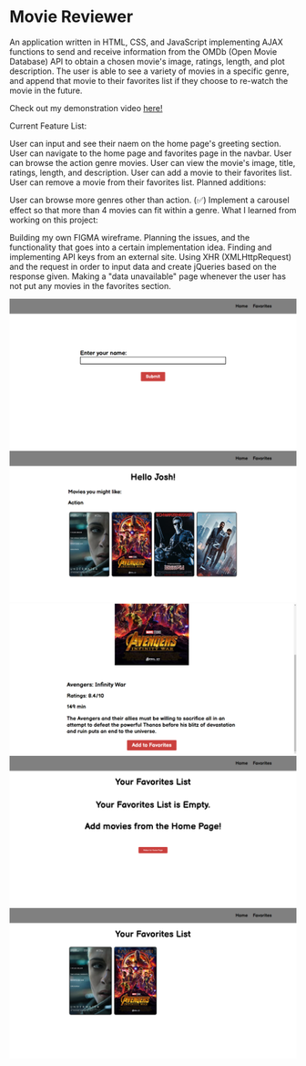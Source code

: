 # Movie Reviewer

An application written in HTML, CSS, and JavaScript implementing AJAX functions to send and receive information from the OMDb (Open Movie Database) API to obtain a chosen movie's image, ratings, length, and plot description. The user is able to see a variety of movies in a specific genre, and append that movie to their favorites list if they choose to re-watch the movie in the future.

Check out my demonstration video [here!](https://drive.google.com/file/d/1uayOPgz3RvMtt8uw6Gs2WeJOnyoI5GSk/view?usp=sharing)

Current Feature List:

User can input and see their naem on the home page's greeting section.
User can navigate to the home page and favorites page in the navbar.
User can browse the action genre movies.
User can view the movie's image, title, ratings, length, and description.
User can add a movie to their favorites list.
User can remove a movie from their favorites list.
Planned additions:

User can browse more genres other than action. (:white_check_mark:)
Implement a carousel effect so that more than 4 movies can fit within a genre.
What I learned from working on this project:

Building my own FIGMA wireframe.
Planning the issues, and the functionality that goes into a certain implementation idea.
Finding and implementing API keys from an external site.
Using XHR (XMLHttpRequest) and the request in order to input data and create jQueries based on the response given.
Making a "data unavailable" page whenever the user has not put any movies in the favorites section.

![Login Page](/images/ss1.png)
![Home Page](/images/home.png)
![Descriptions Page](images/description.png)
![Empty Favorites Page](/images/emptyfavorites.png)
![Favorites Page](images/favorites.png)
